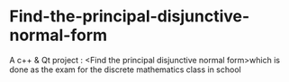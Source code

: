 # Find-the-principal-disjunctive-normal-form
A c++ &amp; Qt project : &lt;Find the principal disjunctive normal form>which is done as the exam for the discrete mathematics class in school
